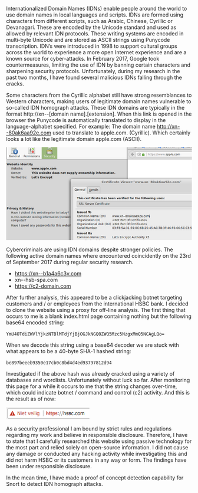 Internationalized Domain Names (IDNs) enable people around the world to use domain names in local languages and scripts. IDNs are formed using characters from different scripts, such as Arabic, Chinese, Cyrillic or Devanagari. These are encoded by the Unicode standard and used as allowed by relevant IDN protocols. These writing systems are encoded in multi-byte Unicode and are stored as ASCII strings using Punycode transcription. IDN’s were introduced in 1998 to support cultural groups across the world to experience a more open Internet experience  and are a known source for cyber-attacks. In February 2017, Google took countermeasures, limiting the use of IDN by banning certain characters and sharpening security protocols. Unfortunately, during my research in the past two months, I have found several malicious IDNs falling through the cracks.

Some characters from the Cyrillic alphabet still have strong resemblances to Western characters, making users of legitimate domain names vulnerable to so-called IDN homograph attacks. These IDN domains are typically in the format http://xn--[domain name].[extension]. When this link is opened in the browser the Punycode is automatically translated to display in the language-alphabet specified. 
For example: The domain name http://xn--80ak6aa92e.com used to translate to аррӏе.com. (Cyrillic). Which certainly looks a lot like the legitimate domain apple.com (ASCII). 

![alt text](https://raw.githubusercontent.com/101sec/snort-idn/master/screenshots/8002.png)

Cybercriminals are using IDN domains despite stronger policies. The following active domain names where encountered coincidently on the 23rd of September 2017 during regular security research.  

- https://xn--b1a4a6c3v.com
- xn--hsb-spa.com
- https://c2-domain.com

After further analysis, this appeared to be a clickjacking botnet targeting customers and / or employees from the international HSBC bank. I decided to clone the website using a proxy for off-line analysis. The first thing that occurs to me is a blank index.html page containing nothing but the following base64 encoded string:
```
YmU4OTdiZWVlYjkzNTBlMTdjYjBjOGJkNGQ0ZWQ5Mzc5NzgxMmQ5NCAgLQo=
```
When we decode this string using a base64 decoder we are stuck with what appears to be a 40-byte SHA-1 hashed string:
```
be897beeeb9350e17cb0c8bd4d4ed93797812d94
```
Investigated if the above hash was already cracked using a variety of databases and wordlists. Unfortunately without luck so far.
After monitoring this page for a while it occurs to me that the string changes over-time, which could indicate botnet / command and control (c2) activity. And this is the result as of now:

![alt text](https://raw.githubusercontent.com/101sec/snort-idn/master/screenshots/hsbc2.PNG)

As a security professional I am bound by strict rules and regulations regarding my work and believe in responsible disclosure. Therefore, I have to state that I carefully researched this website using passive technology for the most part and relied solely on open-source information. I did not cause any damage or conducted any hacking activity while investigating this and did not harm HSBC or its customers in any way or form. The findings have been under responsible disclosure. 

In the mean time, I have made a proof of concept detection capability for Snort to detect IDN homograph attacks. 

